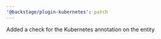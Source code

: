 ```yaml
---
'@backstage/plugin-kubernetes': patch
---
```


Added a check for the Kubernetes annotation on the entity
